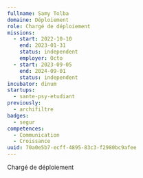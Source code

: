 ```yaml
---
fullname: Samy Tolba
domaine: Déploiement
role: Chargé de déploiement
missions:
  - start: 2022-10-10
    end: 2023-01-31
    status: independent
    employer: Octo
  - start: 2023-09-05
    end: 2024-09-01
    status: independent
incubator: dinum
startups:
  - sante-psy-etudiant
previously:
  - archifiltre
badges:
  - segur
competences:
  - Communication
  - Croissance
uuid: 70a0e5b7-ecff-4895-83c3-f2980bc9afee
---
```

Chargé de déploiement